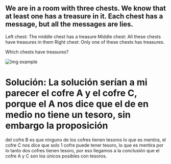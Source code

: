 ## We are in a room with three chests. We know that at least one has a treasure in it. Each chest has a message, but all the messages are lies.

Left chest: The middle chest has a treasure
Middle chest: All these chests have treasures in them
Right chest: Only one of these chests has treasures.

Which chests have treasures?

![Img example](https://user-images.githubusercontent.com/29307118/202836372-19159ef8-14d5-4ecf-b08c-819b05e79f81.png)

# Solución: La solución serían a mi parecer **el cofre A y el cofre C**, porque el A nos dice que el de en medio no tiene un tesoro, sin embargo la proposición
del cofre B es que ninguno de los cofres tienen tesoros lo que es mentira, el cofre C nos dice que solo 1 cofre puede tener tesoro, lo que es mentira por lo tanto
dos cofres tienen tesoro, por eso llegamos a la conclusión que el cofre A y C son los únicos posibles con tesoros.
